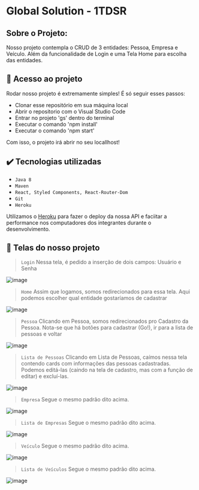 # Global Solution - 1TDSR

## Sobre o Projeto: 
Nosso projeto contempla o CRUD de 3 entidades: Pessoa, Empresa e Veículo. Além da funcionalidade de Login e uma Tela Home para escolha das entidades.

## 📁 Acesso ao projeto
Rodar nosso projeto é extremamente simples! É só seguir esses passos:
- Clonar esse repositório em sua máquina local
- Abrir o repositorio com o Visual Studio Code
- Entrar no projeto  'gs' dentro do terminal
- Executar o comando 'npm install'
- Executar o comando 'npm start'

Com isso, o projeto irá abrir no seu locallhost!

## ✔️ Tecnologias utilizadas

- ``Java 8``
- ``Maven``
- ``React, Styled Components, React-Router-Dom``
- ``Git``
- ``Heroku``

Utilizamos o [Heroku](https://www.heroku.com) para fazer o deploy da nossa API e faciitar a performance nos computadores dos integrantes durante o desenvolvimento.

## :hammer: Telas do nosso projeto

> `Login` Nessa tela, é pedido a inserção de dois campos: Usuário e Senha

![image](https://user-images.githubusercontent.com/61585229/200049407-5c947f05-bc73-47dc-9eef-66ac5ba490af.png)


> `Home` Assim que logamos, somos redirecionados para essa tela. Aqui podemos escolher qual entidade gostaríamos de cadastrar

![image](https://user-images.githubusercontent.com/61585229/200051432-b9bb8922-5113-4073-a02c-d200f01fb230.png)


> `Pessoa` Clicando em Pessoa, somos redirecionados pro Cadastro da Pessoa. Nota-se que há botões para cadastrar (Go!), ir para a lista de pessoas e voltar

![image](https://user-images.githubusercontent.com/61585229/200051975-0180314b-a398-4bb8-97cd-55d3675c0b31.png)


> `Lista de Pessoas` Clicando em Lista de Pessoas, caímos nessa tela contendo cards com informações das pessoas cadastradas. Podemos editá-las (caindo na tela de cadastro, mas com a função de editar) e excluí-las.

![image](https://user-images.githubusercontent.com/61585229/200052341-f0a0ae91-e2c4-422d-b27b-7df4c38c6e72.png)


> `Empresa` Segue o mesmo padrão dito acima.

![image](https://user-images.githubusercontent.com/61585229/200053598-32a84598-d8b8-44d0-9f0c-51c614e5078f.png)


> `Lista de Empresas` Segue o mesmo padrão dito acima.

![image](https://user-images.githubusercontent.com/61585229/200053721-88f44b22-fcdb-4881-ac3f-090f8712d47a.png)


> `Veículo` Segue o mesmo padrão dito acima.

![image](https://user-images.githubusercontent.com/61585229/200053873-a56a690d-99ad-4f1a-84c5-01da2336dd9b.png)


> `Lista de Veículos` Segue o mesmo padrão dito acima.

![image](https://user-images.githubusercontent.com/61585229/200054001-1b67990d-3485-4f4c-a710-efe198d5d395.png)


